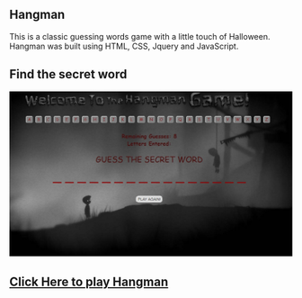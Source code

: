 ## Hangman

This is a classic guessing words game with a little touch of Halloween.
Hangman was built using HTML, CSS, Jquery and JavaScript.

## Find the secret word

![alt text](https://github.com/owelchez/Hangman/blob/master/assets/images/screenshots/1.jpg "Find Secret Word")

## [Click Here to play Hangman](https://desolate-lowlands-26032.herokuapp.com/)